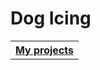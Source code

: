 
<h1>Dog Icing</h1>

<table style="width:100%">
  <tr>
    <th><a href="https://github.com/DogIcing/index.html-hopnet">My projects</a></th>
  </tr>
</table>
